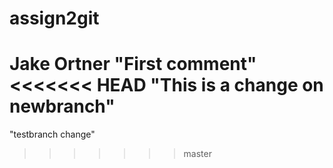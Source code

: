 # assign2git
Jake Ortner
"First comment"
<<<<<<< HEAD
"This is a change on newbranch"
=======
"testbranch change"
>>>>>>> master

